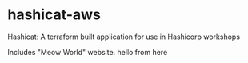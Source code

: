 # hashicat-aws
Hashicat: A terraform built application for use in Hashicorp workshops

Includes "Meow World" website.
hello from here

